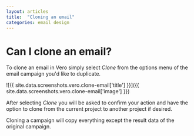 ```yaml
---
layout: articles
title:  "Cloning an email"
categories: email design
---
```


# Can I clone an email?

To clone an email in Vero simply select *Clone* from the options menu of the email campaign you'd like to duplicate.

![{{ site.data.screenshots.vero.clone-email['title'] }}]({{ site.data.screenshots.vero.clone-email['image'] }})

After selecting *Clone* you will be asked to confirm your action and have the option to clone from the current project to another project if desired.

Cloning a campaign will copy everything except the result data of the original campaign.
